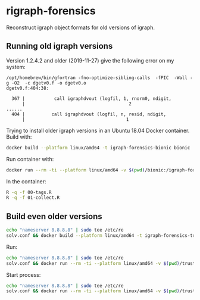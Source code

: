 # rigraph-forensics

Reconstruct igraph object formats for old versions of igraph.

## Running old igraph versions

Version 1.2.4.2 and older (2019-11-27) give the following error on my system:

```
/opt/homebrew/bin/gfortran -fno-optimize-sibling-calls  -fPIC  -Wall -g -O2  -c dgetv0.f -o dgetv0.o
dgetv0.f:404:38:

  367 |           call igraphdvout (logfil, 1, rnorm0, ndigit,
      |                                       2
......
  404 |          call igraphdvout (logfil, n, resid, ndigit,
      |                                      1
```

Trying to install older igraph versions in an Ubuntu 18.04 Docker container.
Build with:

```sh
docker build --platform linux/amd64 -t igraph-forensics-bionic bionic
```

Run container with:

```sh
docker run --rm -ti --platform linux/amd64 -v $(pwd)/bionic:/igraph-forensics igraph-forensics-bionic
```

In the container:

```sh
R -q -f 00-tags.R
R -q -f 01-collect.R
```

## Build even older versions

```sh
echo "nameserver 8.8.8.8" | sudo tee /etc/re
solv.conf && docker build --platform linux/amd64 -t igraph-forensics-trusty trusty
```

Run:

```sh
echo "nameserver 8.8.8.8" | sudo tee /etc/re
solv.conf && docker run --rm -ti --platform linux/amd64 -v $(pwd)/trusty:/igraph-forensics igraph-forensics-trusty
```

Start process:

```sh
echo "nameserver 8.8.8.8" | sudo tee /etc/re
solv.conf && docker run --rm -ti --platform linux/amd64 -v $(pwd)/trusty:/igraph-forensics igraph-forensics-trusty R -q -f 01-collect.R
```
